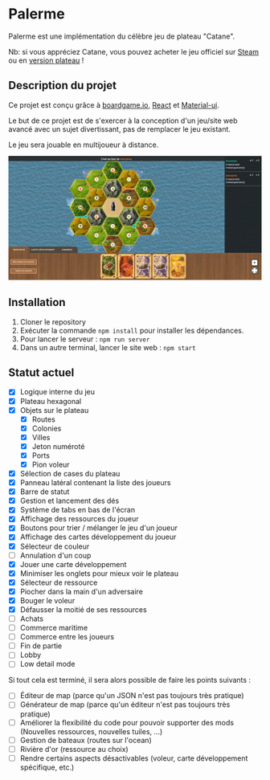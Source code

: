 # Palerme

Palerme est une implémentation du célèbre jeu de plateau "Catane". 

Nb: si vous appréciez Catane, vous pouvez acheter le jeu officiel sur [Steam](https://store.steampowered.com/app/544730/Catan_Universe/) ou en [version plateau](https://www.catan.com/board-games) !

## Description du projet

Ce projet est conçu grâce à [boardgame.io](https://boardgame.io), [React](https://reactjs.org/) et [Material-ui](https://material-ui.com/).

Le but de ce projet est de s'exercer à la conception d'un jeu/site web avancé avec un sujet divertissant, pas de remplacer le jeu existant.

Le jeu sera jouable en multijoueur à distance.

![](public/preview.png)

## Installation

1. Cloner le repository
3. Exécuter la commande `npm install` pour installer les dépendances.
4. Pour lancer le serveur :  ``npm run server``
5. Dans un autre terminal, lancer le site web : `npm start`

## Statut actuel

- [x] Logique interne du jeu
- [x] Plateau hexagonal
- [x] Objets sur le plateau
  - [x] Routes
  - [x] Colonies
  - [x] Villes
  - [x] Jeton numéroté
  - [x] Ports
  - [x] Pion voleur
- [x] Sélection de cases du plateau
- [x] Panneau latéral contenant la liste des joueurs
- [x] Barre de statut
- [x] Gestion et lancement des dés
- [x] Système de tabs en bas de l'écran
- [x] Affichage des ressources du joueur
- [x] Boutons pour trier / mélanger le jeu d'un joueur
- [x] Affichage des cartes développement du joueur
- [x] Sélecteur de couleur
- [ ] Annulation d'un coup
- [x] Jouer une carte développement
- [x] Minimiser les onglets pour mieux voir le plateau
- [x] Sélecteur de ressource
- [x] Piocher dans la main d'un adversaire
- [x] Bouger le voleur
- [x] Défausser la moitié de ses ressources
- [ ] Achats
- [ ] Commerce maritime
- [ ] Commerce entre les joueurs
- [ ] Fin de partie
- [ ] Lobby
- [ ] Low detail mode

Si tout cela est terminé, il sera alors possible de faire les points suivants :

- [ ] Éditeur de map (parce qu'un JSON n'est pas toujours très pratique)
- [ ] Générateur de map (parce qu'un éditeur n'est pas toujours très pratique)
- [ ] Améliorer la flexibilité du code pour pouvoir supporter des mods (Nouvelles ressources, nouvelles tuiles, ...)
- [ ] Gestion de bateaux (routes sur l'ocean)
- [ ] Rivière d'or (ressource au choix)
- [ ] Rendre certains aspects désactivables (voleur, carte développement spécifique, etc.)